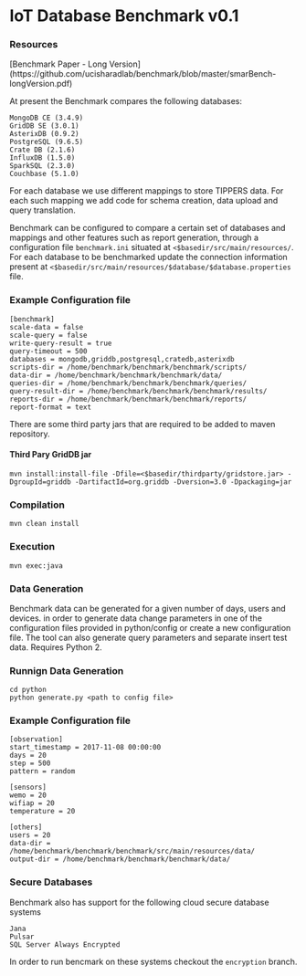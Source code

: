 # IoT Database Benchmark v0.1

<h3> Resources </h3>
[Benchmark Paper - Long Version](https://github.com/ucisharadlab/benchmark/blob/master/smarBench-longVersion.pdf) 

At present the Benchmark compares the following databases:

```
MongoDB CE (3.4.9)
GridDB SE (3.0.1)
AsterixDB (0.9.2)
PostgreSQL (9.6.5)
Crate DB (2.1.6)
InfluxDB (1.5.0)
SparkSQL (2.3.0)
Couchbase (5.1.0)
```

For each database we use different mappings to store TIPPERS data. For each such mapping we add code for schema creation,
data upload and query translation.

Benchmark can be configured to compare a certain set of databases and mappings and other features such as report generation,
through a configuration file `benchmark.ini` situated at `<$basedir/src/main/resources/`. For each database to be benchmarked 
update the connection information present at `<$basedir/src/main/resources/$database/$database.properties` file.


<h3>Example Configuration file</h3>

```
[benchmark]
scale-data = false
scale-query = false
write-query-result = true
query-timeout = 500
databases = mongodb,griddb,postgresql,cratedb,asterixdb
scripts-dir = /home/benchmark/benchmark/benchmark/scripts/
data-dir = /home/benchmark/benchmark/benchmark/data/
queries-dir = /home/benchmark/benchmark/benchmark/queries/
query-result-dir = /home/benchmark/benchmark/benchmark/results/
reports-dir = /home/benchmark/benchmark/benchmark/reports/
report-format = text
```

There are some third party jars that are required to be added to maven repository.

<h4>Third Pary GridDB jar</h4>

```
mvn install:install-file -Dfile=<$basedir/thirdparty/gridstore.jar> -DgroupId=griddb -DartifactId=org.griddb -Dversion=3.0 -Dpackaging=jar
```

<h3>Compilation</h3>

```
mvn clean install 
```

<h3>Execution</h3>

```
mvn exec:java 
```

<h3>Data Generation</h3>
Benchmark data can be generated for a given number of days, users and devices.
in order to generate data change parameters in one of the configuration files provided in python/config or create a new configuration file. The tool can also generate query parameters and separate insert test data. 
Requires Python 2.

<h3>Runnign Data Generation</h3>

``` 
cd python
python generate.py <path to config file>
```

<h3>Example Configuration file</h3>

```
[observation]
start_timestamp = 2017-11-08 00:00:00
days = 20
step = 500
pattern = random

[sensors]
wemo = 20
wifiap = 20
temperature = 20

[others]
users = 20
data-dir = /home/benchmark/benchmark/benchmark/src/main/resources/data/
output-dir = /home/benchmark/benchmark/benchmark/data/

```
<h3>Secure Databases</h3>

Benchmark also has support for the following cloud secure database systems

```
Jana
Pulsar
SQL Server Always Encrypted
```

In order to run bencmark on these systems checkout the `encryption` branch.
